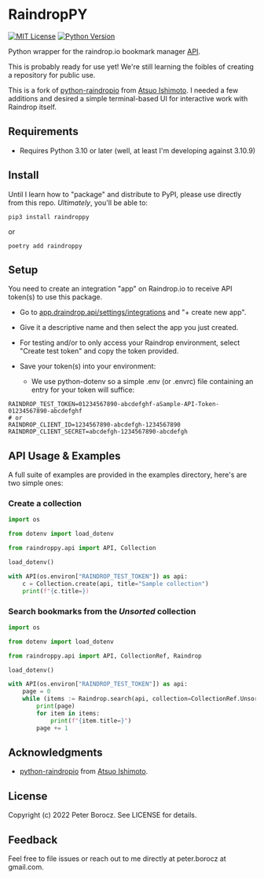 
# RaindropPY

[![MIT License](https://img.shields.io/badge/License-MIT-green.svg)](https://choosealicense.com/licenses/mit/)
[![Python Version](https://img.shields.io/badge/python-3.10+-green)](https://www.python.org/)

Python wrapper for the raindrop.io bookmark manager [API](https://developer.raindrop.io/).

This is probably ready for use yet! We're still learning the foibles of creating a repository for public use.

This is a fork of [python-raindropio](https://github.com/atsuoishimoto/python-raindropio) from [Atsuo Ishimoto](https://github.com/atsuoishimoto). I needed a few additions and desired a simple terminal-based UI for interactive work with Raindrop itself.

## Requirements

- Requires Python 3.10 or later (well, at least I'm developing against 3.10.9)


## Install

Until I learn how to "package" and distribute to PyPI, please use directly from this repo. _Ultimately_, you'll be able to:

```shell
pip3 install raindroppy
```

or 

```shell
poetry add raindroppy
```

## Setup

You need to create an integration "app" on Raindrop.io to receive API token(s) to use this package.

- Go to [app.draindrop.api/settings/integrations](https://app.raindrop.io/settings/integrations) and "+ create new app".

- Give it a descriptive name and then select the app you just created. 

- For testing and/or to only access your Raindrop environment, select "Create test token" and copy the token provided.

- Save your token(s) into your environment:

    - We use python-dotenv so a simple .env (or .envrc) file containing an entry for your token will suffice:

```
RAINDROP_TEST_TOKEN=01234567890-abcdefghf-aSample-API-Token-01234567890-abcdefghf
# or
RAINDROP_CLIENT_ID=1234567890-abcdefgh-1234567890
RAINDROP_CLIENT_SECRET=abcdefgh-1234567890-abcdefgh
```

## API Usage & Examples

A full suite of examples are provided in the examples directory, here's are two simple ones:

### Create a collection

```python
import os

from dotenv import load_dotenv

from raindroppy.api import API, Collection

load_dotenv()

with API(os.environ["RAINDROP_TEST_TOKEN"]) as api:
    c = Collection.create(api, title="Sample collection")
    print(f"{c.title=})
```

### Search bookmarks from the *Unsorted* collection

```python
import os

from dotenv import load_dotenv

from raindroppy.api import API, CollectionRef, Raindrop

load_dotenv()

with API(os.environ["RAINDROP_TEST_TOKEN"]) as api:
    page = 0
    while (items := Raindrop.search(api, collection=CollectionRef.Unsorted, page=page)):
        print(page)
        for item in items:
            print(f"{item.title=}")
        page += 1
```

## Acknowledgments

- [python-raindropio](https://github.com/atsuoishimoto/python-raindropio) from [Atsuo Ishimoto](https://github.com/atsuoishimoto).


## License

Copyright (c) 2022 Peter Borocz. See LICENSE for details.


## Feedback

Feel free to file issues or reach out to me directly at peter.borocz at gmail.com.
